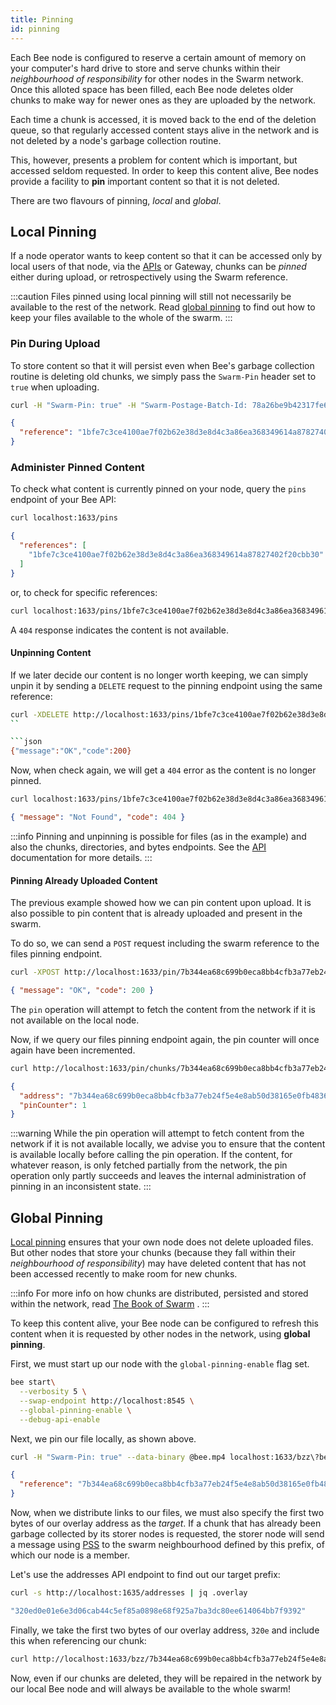 ```yaml
---
title: Pinning
id: pinning
---
```


Each Bee node is configured to reserve a certain amount of memory on your computer's hard drive to store and serve chunks within their _neighbourhood of responsibility_ for other nodes in the Swarm network. Once this alloted space has been filled, each Bee node deletes older chunks to make way for newer ones as they are uploaded by the network.

Each time a chunk is accessed, it is moved back to the end of the deletion queue, so that regularly accessed content stays alive in the network and is not deleted by a node's garbage collection routine.

This, however, presents a problem for content which is important, but accessed seldom requested. In order to keep this content alive, Bee nodes provide a facility to **pin** important content so that it is not deleted.

There are two flavours of pinning, _local_ and _global_.

## Local Pinning

If a node operator wants to keep content so that it can be accessed only by local users of that node, via the [APIs](/docs/api-reference/api-reference) or Gateway, chunks can be _pinned_ either during upload, or retrospectively using the Swarm reference.

:::caution
Files pinned using local pinning will still not necessarily be available to the rest of the network. Read [global pinning](/docs/access-the-swarm/pinning#global-pinning) to find out how to keep your files available to the whole of the swarm.
:::

### Pin During Upload

To store content so that it will persist even when Bee's garbage collection routine is deleting old chunks, we simply pass the `Swarm-Pin` header set to `true` when uploading.

```bash
curl -H "Swarm-Pin: true" -H "Swarm-Postage-Batch-Id: 78a26be9b42317fe6f0cbea3e47cbd0cf34f533db4e9c91cf92be40eb2968264"  --data-binary @bee.mp4 localhost:1633/bzz\?bee.mp4
```

```json
{
  "reference": "1bfe7c3ce4100ae7f02b62e38d3e8d4c3a86ea368349614a87827402f20cbb30"
}
```

### Administer Pinned Content

To check what content is currently pinned on your node, query the `pins` endpoint of your Bee API:

```bash
curl localhost:1633/pins
```

```json
{
  "references": [
    "1bfe7c3ce4100ae7f02b62e38d3e8d4c3a86ea368349614a87827402f20cbb30"
  ]
}
```

or, to check for specific references:

```bash
curl localhost:1633/pins/1bfe7c3ce4100ae7f02b62e38d3e8d4c3a86ea368349614a87827402f20cbb30
```

A `404` response indicates the content is not available.

#### Unpinning Content

If we later decide our content is no longer worth keeping, we can simply unpin it by sending a `DELETE` request to the pinning endpoint using the same reference:

````bash
curl -XDELETE http://localhost:1633/pins/1bfe7c3ce4100ae7f02b62e38d3e8d4c3a86ea368349614a87827402f20cbb30
``

```json
{"message":"OK","code":200}
````

Now, when check again, we will get a `404` error as the content is no longer pinned.

```bash
curl localhost:1633/pins/1bfe7c3ce4100ae7f02b62e38d3e8d4c3a86ea368349614a87827402f20cbb30
```

```json
{ "message": "Not Found", "code": 404 }
```

:::info
Pinning and unpinning is possible for files (as in the example) and also the chunks, directories, and bytes endpoints. See the [API](/docs/api-reference/api-reference) documentation for more details.
:::

#### Pinning Already Uploaded Content

The previous example showed how we can pin content upon upload. It is also possible to pin content that is already uploaded and present in the swarm.

To do so, we can send a `POST` request including the swarm reference to the files pinning endpoint.

```bash
curl -XPOST http://localhost:1633/pin/7b344ea68c699b0eca8bb4cfb3a77eb24f5e4e8ab50d38165e0fb48368350e8f
```

```json
{ "message": "OK", "code": 200 }
```

The `pin` operation will attempt to fetch the content from the network if it is not available on the local node.

Now, if we query our files pinning endpoint again, the pin counter will once again have been incremented.

```bash
curl http://localhost:1633/pin/chunks/7b344ea68c699b0eca8bb4cfb3a77eb24f5e4e8ab50d38165e0fb48368350e8f
```

```json
{
  "address": "7b344ea68c699b0eca8bb4cfb3a77eb24f5e4e8ab50d38165e0fb48368350e8f",
  "pinCounter": 1
}
```

:::warning
While the pin operation will attempt to fetch content from the network if it is not available locally, we advise you to ensure that the content is available locally before calling the pin operation. If the content, for whatever reason, is only fetched partially from the network, the pin operation only partly succeeds and leaves the internal administration of pinning in an inconsistent state.
:::

## Global Pinning

[Local pinning](/docs/access-the-swarm/pinning#local-pinning) ensures that your own node does not delete uploaded files. But other nodes that store your
chunks (because they fall within their _neighbourhood of responsibility_) may have deleted content that has not been accessed recently to make room for new chunks.

:::info
For more info on how chunks are distributed, persisted and stored within the network, read
<a href="/the-book-of-swarm.pdf" target="_blank" rel="noopener noreferrer">The Book of Swarm</a> .
:::

To keep this content alive, your Bee node can be configured to refresh this content when it is requested by other nodes in the network, using **global pinning**.

First, we must start up our node with the `global-pinning-enable` flag set.

```bash
bee start\
  --verbosity 5 \
  --swap-endpoint http://localhost:8545 \
  --global-pinning-enable \
  --debug-api-enable
```

Next, we pin our file locally, as shown above.

```bash
curl -H "Swarm-Pin: true" --data-binary @bee.mp4 localhost:1633/bzz\?bee.mp4
```

```json
{
  "reference": "7b344ea68c699b0eca8bb4cfb3a77eb24f5e4e8ab50d38165e0fb48368350e8f"
}
```

Now, when we distribute links to our files, we must also specify the
first two bytes of our overlay address as the _target_. If a chunk
that has already been garbage collected by its storer nodes is
requested, the storer node will send a message using
[PSS](/docs/dapps-on-swarm/pss) to the swarm neighbourhood defined by
this prefix, of which our node is a member.

Let's use the addresses API endpoint to find out our target prefix:

```bash
curl -s http://localhost:1635/addresses | jq .overlay
```

```bash
"320ed0e01e6e3d06cab44c5ef85a0898e68f925a7ba3dc80ee614064bb7f9392"
```

Finally, we take the first two bytes of our overlay address, `320e` and include this when referencing our chunk:

```bash
curl http://localhost:1633/bzz/7b344ea68c699b0eca8bb4cfb3a77eb24f5e4e8ab50d38165e0fb48368350e8f?targets=320e
```

Now, even if our chunks are deleted, they will be repaired in the
network by our local Bee node and will always be available to the
whole swarm!
